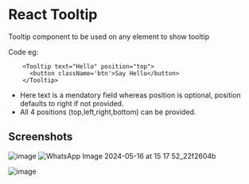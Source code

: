 # React Tooltip

Tooltip component to be used on any element to show tooltip

Code eg: 
  ```
      <Tooltip text="Hello" position="top">
        <button className='btn'>Say Hello</button>
      </Tooltip>
  ```

- Here text is a mendatory field whereas position is optional, position defaults to right if not provided.
- All 4 positions (top,left,right,bottom) can be provided.

## Screenshots

![image](https://drive.google.com/file/d/1KiQjiXCgrtOVVJvhRjV3NFZ8ooQSGluL/view?usp=drivesdk)
![WhatsApp Image 2024-05-16 at 15 17 52_22f2604b](https://github.com/chandrika-2112/React-Toolkit/assets/120263733/2a462b1a-ef08-4764-9234-417276b2b983)

![image](https://drive.google.com/file/d/1Kg7qM7i-OPuJd6J51yw9AzBx2pSLkUjx/view?usp=drivesdk)

